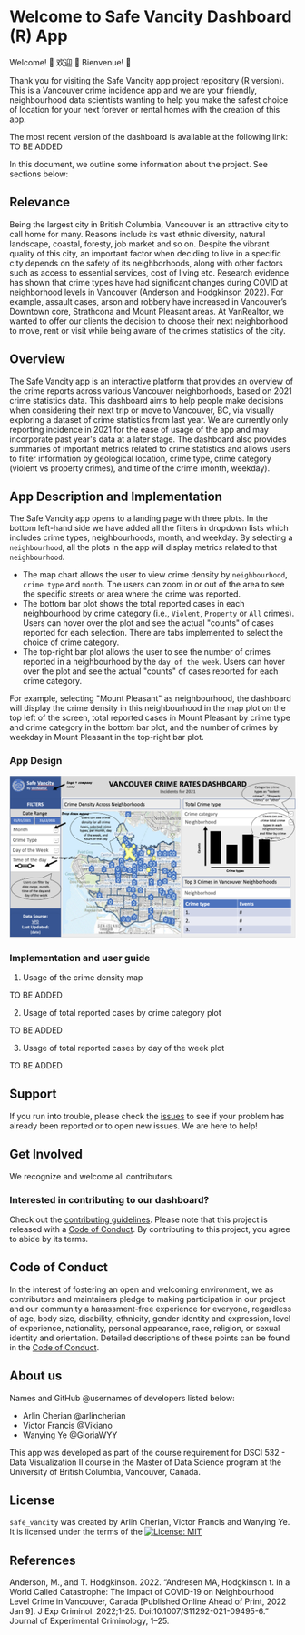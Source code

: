 # Welcome to Safe Vancity Dashboard (R) App

Welcome! 👋 欢迎 🎊 Bienvenue! 🎉

Thank you for visiting the Safe Vancity app project repository (R version). This is a Vancouver crime incidence app and we are your friendly, neighbourhood data scientists wanting to help you make the safest choice of location for your next forever or rental homes with the creation of this app.  

The most recent version of the dashboard is available at the following link: TO BE ADDED

In this document, we outline some information about the project. See sections below:

## Relevance

Being the largest city in British Columbia, Vancouver is an attractive city to call home for many. Reasons include its vast ethnic diversity, natural landscape, coastal, foresty, job market and so on. Despite the vibrant quality of this city, an important factor when deciding to live in a specific city depends on the safety of its neighborhoods, along with other factors such as access to essential services, cost of living etc. Research evidence has shown that crime types have had significant changes during COVID at neighborhood levels in Vancouver (Anderson and Hodgkinson 2022). For example, assault cases, arson and robbery have increased in Vancouver’s Downtown core, Strathcona and Mount Pleasant areas. At VanRealtor, we wanted to offer our clients the decision to choose their next neighborhood to move, rent or visit while being aware of the crimes statistics of the city.

## Overview

The Safe Vancity app is an interactive platform that provides an overview of the crime reports across various Vancouver neighborhoods, based on 2021 crime statistics data. This dashboard aims to help people make decisions when considering their next trip or move to Vancouver, BC, via visually exploring a dataset of crime statistics from last year. We are currently only reporting incidence in 2021 for the ease of usage of the app and may incorporate past year's data at a later stage. The dashboard also provides summaries of important metrics related to crime statistics and allows users to filter information by geological location, crime type, crime category (violent vs property crimes), and time of the crime (month, weekday).

## App Description and Implementation

The Safe Vancity app opens to a landing page with three plots. In the bottom left-hand side we have added all the filters in dropdown lists which includes crime types, neighbourhoods, month, and weekday. By selecting a `neighbourhood`, all the plots in the app will display metrics related to that `neighbourhood`.  

- The map chart allows the user to view crime density by `neighbourhood`, `crime type` and `month`. The users can zoom in or out of the area to see the specific streets or area where the crime was reported.  
- The bottom bar plot shows the total reported cases in each neighbourhood by crime category (i.e., `Violent`, `Property` or `All` crimes). Users can hover over the plot and see the actual "counts" of cases reported for each selection. There are tabs implemented to select the choice of crime category.  
- The top-right bar plot allows the user to see the number of crimes reported in a neighbourhood by the `day of the week`. Users can hover over the plot and see the actual "counts" of cases reported for each crime category.

For example, selecting "Mount Pleasant" as neighbourhood, the dashboard will display the crime density in this neighbourhood in the map plot on the top left of the screen, total reported cases in Mount Pleasant by crime type and crime category in the bottom bar plot, and the number of crimes by weekday in Mount Pleasant in the top-right bar plot.

### App Design

![app](https://github.com/UBC-MDS/safe_vancity-R/blob/main/src/images/dash_design.png)

### Implementation and user guide

1. Usage of the crime density map

TO BE ADDED

2. Usage of total reported cases by crime category plot

TO BE ADDED

3. Usage of total reported cases by day of the week plot

TO BE ADDED

## Support

If you run into trouble, please check the [issues](https://github.com/UBC-MDS/safe_vancity-R/issues) to see if your problem has already been reported or to open new issues. We are here to help!

## Get Involved

We recognize and welcome all contributors.

### Interested in contributing to our dashboard?

Check out the [contributing guidelines](https://github.com/UBC-MDS/safe_vancity-R/blob/main/CONTRIBUTING.md). Please note that this project is released with a [Code of Conduct](https://github.com/UBC-MDS/safe_vancity-R/blob/main/CODE_OF_CONDUCT.md). By contributing to this project, you agree to abide by its terms.

## Code of Conduct

In the interest of fostering an open and welcoming environment, we as contributors and maintainers pledge to making participation in our project and our community a harassment-free experience for everyone, regardless of age, body size, disability, ethnicity, gender identity and expression, level of experience, nationality, personal appearance, race, religion, or sexual identity and orientation. Detailed descriptions of these points can be found in the [Code of Conduct](https://github.com/UBC-MDS/safe_vancity-R/blob/main/CODE_OF_CONDUCT.md).

## About us

Names and GitHub @usernames of developers listed below:

- Arlin Cherian @arlincherian
- Victor Francis @Vikiano
- Wanying Ye @GloriaWYY

This app was developed as part of the course requirement for DSCI 532 - Data Visualization II course in the Master of Data Science program at the University of British Columbia, Vancouver, Canada.

## License

`safe_vancity` was created by Arlin Cherian, Victor Francis and Wanying Ye. It is licensed under the terms of the [![License: MIT](https://img.shields.io/badge/License-MIT-yellow.svg)](https://opensource.org/licenses/MIT)

## References

Anderson, M., and T. Hodgkinson. 2022. “Andresen MA, Hodgkinson t. In a World Called Catastrophe: The Impact of COVID-19 on Neighbourhood Level Crime in Vancouver, Canada [Published Online Ahead of Print, 2022 Jan 9]. J Exp Criminol. 2022;1-25. Doi:10.1007/S11292-021-09495-6.” Journal of Experimental Criminology, 1–25.

